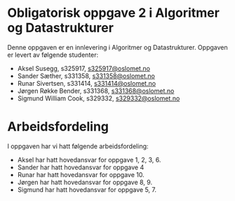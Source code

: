 # Obligatorisk oppgave 2 i Algoritmer og Datastrukturer

Denne oppgaven er en innlevering i Algoritmer og Datastrukturer. 
Oppgaven er levert av følgende studenter:
* Aksel Susegg, s325917, s325917@oslomet.no
* Sander Sæther, s331358, s331358@oslomet.no
* Runar Sivertsen, s331414, s331414@oslomet.no
* Jørgen Røkke Bender, s331368, s331368@oslomet.no
* Sigmund William Cook, s329332, s329332@oslomet.no

# Arbeidsfordeling

I oppgaven har vi hatt følgende arbeidsfordeling:
* Aksel har hatt hovedansvar for oppgave 1, 2, 3, 6. 
* Sander har hatt hovedansvar for oppgave 4
* Runar har hatt hovedansvar for oppgave 10.
* Jørgen har hatt hovedansvar for oppgave 8, 9.
* Sigmund har hatt hovedansvar for oppgave 5, 7.
